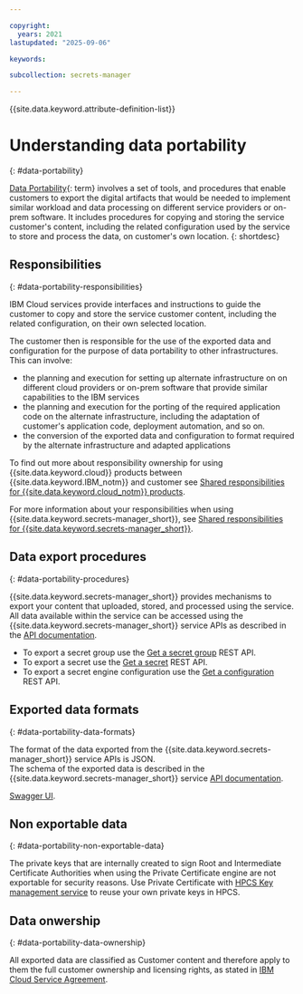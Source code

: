 ```yaml
---

copyright:
  years: 2021
lastupdated: "2025-09-06"

keywords:

subcollection: secrets-manager

---
```


{{site.data.keyword.attribute-definition-list}}



# Understanding data portability
{: #data-portability}





[Data Portability](#x2113280){: term} involves a set of tools, and procedures that enable customers to export the digital artifacts that would be needed to implement similar workload and data processing on different service providers or on-prem software. It includes procedures for copying and storing the service customer's content, including the related configuration used by the service to store and process the data, on customer's own location.
{: shortdesc}

## Responsibilities
{: #data-portability-responsibilities}

IBM Cloud services provide interfaces and instructions to guide the customer to copy and store the service customer content, including the related configuration, on their own selected location.

The customer then is responsible for the use of the exported data and configuration for the purpose of data portability to other infrastructures.
This can involve:

- the planning and execution for setting up alternate infrastructure on on different cloud providers or on-prem software that provide similar capabilities to the IBM services
- the planning and execution for the porting of the required application code on the alternate infrastructure, including the adaptation of customer's application code, deployment automation, and so on.
- the conversion of the exported data and configuration to format required by the alternate infrastructure and adapted applications


To find out more about responsibility ownership for using {{site.data.keyword.cloud}} products between {{site.data.keyword.IBM_notm}} and customer see [Shared responsibilities for {{site.data.keyword.cloud_notm}} products](/docs/overview?topic=overview-shared-responsibilities).



For more information about your responsibilities when using {{site.data.keyword.secrets-manager_short}}, see [Shared responsibilities for {{site.data.keyword.secrets-manager_short}}](/docs/secrets-manager?topic=secrets-manager-understanding-your-responsabilities).

## Data export procedures
{: #data-portability-procedures}

{{site.data.keyword.secrets-manager_short}} provides mechanisms to export your content that uploaded, stored, and processed using the service.  
All data available within the service can be accessed using the {{site.data.keyword.secrets-manager_short}} service APIs as described in the [API documentation](/apidocs/secrets-manager/secrets-manager-v2).

   - To export a secret group use the [Get a secret group](/apidocs/secrets-manager/secrets-manager-v2#get-secret-group) REST API.
   - To export a secret use the [Get a secret](/apidocs/secrets-manager/secrets-manager-v2#get-secret) REST API.
   - To export a secret engine configuration use the [Get a configuration](/apidocs/secrets-manager/secrets-manager-v2#get-configuration) REST API.

## Exported data formats
{: #data-portability-data-formats}

The format of the data exported from the {{site.data.keyword.secrets-manager_short}} service APIs is JSON.  
The schema of the exported data is described in the {{site.data.keyword.secrets-manager_short}} service [API documentation](/apidocs/secrets-manager/secrets-manager-v2).


[Swagger UI](/docs/secrets-manager?topic=secrets-manager-endpoints&q=openapi&tags=secrets-manager#public-endpoints). 

## Non exportable data
{: #data-portability-non-exportable-data}

The private keys that are internally created to sign Root and Intermediate Certificate Authorities when using the Private Certificate engine are not exportable for security reasons. 
Use Private Certificate with [HPCS Key management service](/docs/secrets-manager?topic=secrets-manager-prepare-create-certificates#prepare-hpcs) to reuse your own private keys in HPCS.

## Data onwership
{: #data-portability-data-ownership}

All exported data are classified as Customer content and therefore apply to them the full customer ownership and licensing rights, as stated in [IBM Cloud Service Agreement](https://www.ibm.com/support/customer/csol/terms/?id=Z126-6304_WS).
